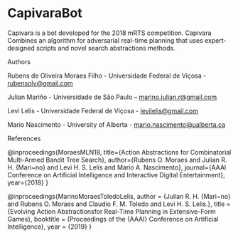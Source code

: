 # CapivaraBot
Capivara is a bot developed for the 2018 mRTS competition. Capivara Combines an algorithm for adversarial real-time planning that uses expert-designed scripts and novel search abstractions methods.

Authors

Rubens de Oliveira Moraes Filho - Universidade Federal de Viçosa - rubensolv@gmail.com

Julian Mariño - Universidade de São Paulo – marino.julian.r@gmail.com

Levi Lelis - Universidade Federal de Viçosa - levilelis@gmail.com

Mario Nascimento - University of Alberta - mario.nascimento@ualberta.ca

References

@inproceedings{MoraesMLN18,
title={Action Abstractions for Combinatorial Multi-Armed Bandit Tree Search},
author={Rubens O. Moraes and Julian R. H. {Mari\~no} and Levi H. S. Lelis and Mario A. Nascimento},
journal={AAAI Conference on Artificial Intelligence and Interactive Digital Entertainment},
year={2018}
}

@inproceedings{MarinoMoraesToledoLelis,
 author    = {Julian R. H. {Mari\~no} and Rubens O. Moraes and Claudio F. M. Toledo and Levi H. S. Lelis.},
 title     = {Evolving Action Abstractionsfor Real-Time Planning in Extensive-Form Games},
 booktitle = {Proceedings of the {AAAI} Conference on Artificial Intelligence},
 year      = {2019}
}
